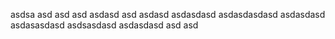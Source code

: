 asdsa
asd
asd
asd
asdasd
asd
asdasd
asdasdasd
asdasdasdasd
asdasdasd
asdasasdasd
asdsasdasd
asdasdasd
asd
asd
